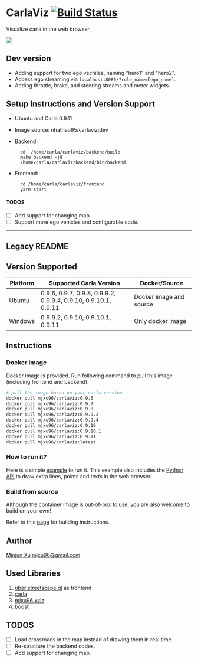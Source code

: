 
# CarlaViz [![Build Status](https://travis-ci.com/wx9698/carlaviz.svg?branch=master)](https://travis-ci.com/wx9698/carlaviz)

Visualize carla in the web browser.

<img src="https://github.com/wx9698/carlaviz/raw/master/docs/images/demo1.png"></img>

## Dev version
- Adding support for two ego vechiles, naming "hero1" and "hero2".
- Access ego streaming via `localhost:8080/?role_name=[ego_name]`.
- Adding throttle, brake, and steering streams and meter widgets.

## Setup Instructions and Version Support
- Ubuntu and Carla 0.9.11

- Image source: nhathao95/carlaviz:dev

- Backend:

        cd  /home/carla/carlaviz/backend/build
        make backend -j8
        /home/carla/carlaviz/backend/bin/backend

- Frontend:

        cd /home/carla/carlaviz/frontend
        yarn start

#### TODOS
- [ ] Add support for changing map.
- [ ] Support more ego vehicles and configurable code.

---

## Legacy README

## Version Supported
| Platform | Supported Carla Version | Docker/Source |
| ------------- | --------------------- | --- |
| Ubuntu | 0.9.6, 0.9.7, 0.9.8, 0.9.9.2, 0.9.9.4, 0.9.10, 0.9.10.1, 0.9.11| Docker image and source |
| Windows | 0.9.9.2, 0.9.10, 0.9.10.1, 0.9.11| Only docker image |

## Instructions
### Docker image
Docker image is provided. Run following command to pull this image (including frontend and backend).

```bash
# pull the image based on your carla version
docker pull mjxu96/carlaviz:0.9.6
docker pull mjxu96/carlaviz:0.9.7
docker pull mjxu96/carlaviz:0.9.8
docker pull mjxu96/carlaviz:0.9.9.2
docker pull mjxu96/carlaviz:0.9.9.4
docker pull mjxu96/carlaviz:0.9.10
docker pull mjxu96/carlaviz:0.9.10.1
docker pull mjxu96/carlaviz:0.9.11
docker pull mjxu96/carlaviz:latest
```

### How to run it?
Here is a simple [example](https://github.com/wx9698/carlaviz/tree/master/examples) to run it. This example also includes the [Python API](https://github.com/wx9698/carlaviz/blob/master/examples/carla_painter.py) to draw extra lines, points and texts in the web browser.

### Build from source
Although the container image is out-of-box to use, you are also welcome to build on your own!

Refer to this [page](https://github.com/wx9698/carlaviz/blob/master/docs/build.md) for building instructions.

## Author
[Minjun Xu](https://github.com/wx9698)   mjxu96@gmail.com

## Used Libraries
1. [uber streetscape.gl](https://github.com/uber/streetscape.gl) as frontend
2. [carla](http://carla.org/)
3. [mjxu96 xviz](https://github.com/wx9698/xviz)
4. [boost](https://www.boost.org/)

## TODOS
- [ ] Load crossroads in the map instead of drawing them in real time.
- [ ] Re-structure the backend codes.
- [ ] Add support for changing map.
